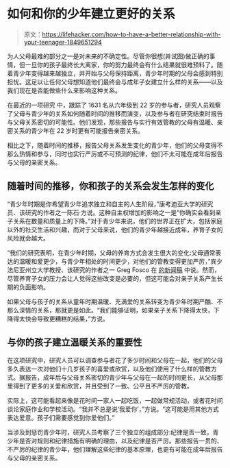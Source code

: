 # 如何和你的少年建立更好的关系

> 原文：<https://lifehacker.com/how-to-have-a-better-relationship-with-your-teenager-1849651294>

为人父母最难的部分之一是对未来的不确定性。尽管你很想(并试图)做正确的事情，但一旦你的孩子最终长大离家，你的努力最终会有什么结果就很难预料了。随着青少年变得越来越独立，并开始与父母保持距离，青少年时期的父母会感到特别担忧。这足以让任何父母想知道他们最终会与成年子女建立什么样的关系——以及我们现在是否能做些什么来影响这种关系。



在最近的一项研究 中，跟踪了 1631 名从六年级到 22 岁的参与者，研究人员观察了父母与青少年的关系如何随着时间的推移而演变，以及参与者在研究结束时报告与父母关系密切的可能性。他们发现，那些报告与实行有效管教的父母有温暖、亲密关系的青少年在 22 岁时更有可能报告亲密关系。

相比之下，随着时间的推移，报告父母关系发生变化的青少年，他们的父母变得不那么热情和参与，同时也实行严厉或不可预测的纪律，他们不太可能在成年后报告与父母的亲密关系。

## **随着时间的推移，你和孩子的关系会发生怎样的变化**

“青少年时期是你希望青少年追求独立和自主的人生阶段，”康考迪亚大学的研究员、该研究的作者之一陈石·方说。这种自主权增加的影响之一是“你确实会看到亲子关系在数量和质量上的下降。”对于青少年来说，他们的世界正在扩大，包括家庭以外的社交生活和兴趣，而对于父母来说，他们的青少年越接近成年，养育子女的风险就会越大。

“我们的研究表明，在青少年时期，父母的养育方式会发生很大的变化:父母通常表达的温暖和爱更少，与青少年相处的时间更少，对他们的管教变得更加严厉，”宾夕法尼亚州立大学教授、该研究的作者之一 Greg Fosco 在 [的新闻稿](https://www.eurekalert.org/news-releases/966908) 中说。然而，尽管养育子女的压力会让人觉得这些改变是必要的，但这可能会对亲子关系产生长期的负面影响。

如果父母与孩子的关系从童年时期温暖、充满爱的关系转变为青少年时期严酷、不那么深情的关系，那就更是如此。“我们能够证明，如果亲子关系下降得太快，下降得太快会导致更糟糕的结果，”方说。

## 与你的孩子建立温暖关系的重要性

在这项研究中，研究人员可以调查参与者花了多少时间和父母在一起，他们的父母多久表达一次对他们十几岁孩子的喜爱或欣赏，以及他们使用了什么样的管教方式。据报告，成年后与父母关系密切的青少年与父母在一起的时间更长，从父母那里得到了更多的关爱和欣赏，并且受到了一致、公平且不严厉的管教。

实际上，这可能看起来像是花时间一家人一起吃饭，一起做常规活动，或者花时间谈论家庭作业和学校活动。“我并不总是说‘我爱你’，”方说。“这可能是用其他方式表达爱意。孩子们需要感觉到你爱他们。”

当涉及到惩罚青少年时，研究人员考察了三个独立的组成部分:纪律是否一致，青少年是否对规则和纪律措施有明确的理由，以及纪律是否严厉。那些报告一贯的、不严厉的纪律的青少年，他们理解这些纪律的基本原理，也更有可能在成年后报告与父母的亲密关系。